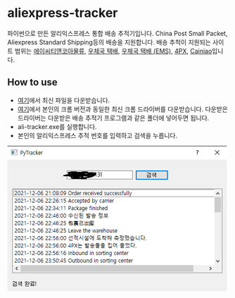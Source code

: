 # aliexpress-tracker
파이썬으로 만든 알리익스프레스 통합 배송 추적기입니다. China Post Small Packet, Aliexpress Standard Shipping등의 배송을 지원합니다. 배송 추척이 지원되는 사이트 범위는 [에이씨티앤코아물류](http://www.actcore.kr/), [우체국 택배](https://service.epost.go.kr/iservice/usr/trace/usrtrc001k01.jsp?displayHeader=N%27), [우체국 택배 (EMS)](https://service.epost.go.kr/trace.RetrieveEmsRigiTrace.comm), [4PX](https://www.aftership.com/ko/couriers/4px), [Cainiao](https://global.cainiao.com/)입니다.

## How to use
* [여기](https://github.com/Hydragon516/aliexpress-tracker/releases)에서 최신 파일을 다운받습니다.
* [여기](https://chromedriver.chromium.org/downloads)에서 본인의 크롬 버전과 동일한 최신 크롬 드라이버를 다운받습니다. 다운받은 드라이버는 다운받은 배송 추적기 프로그램과 같은 폴더에 넣어두면 됩니다.
* ali-tracker.exe를 실행합니다.
* 본인의 알리익스프레스 추적 번호를 입력하고 검색을 누릅니다.

![img](./img1.png)
